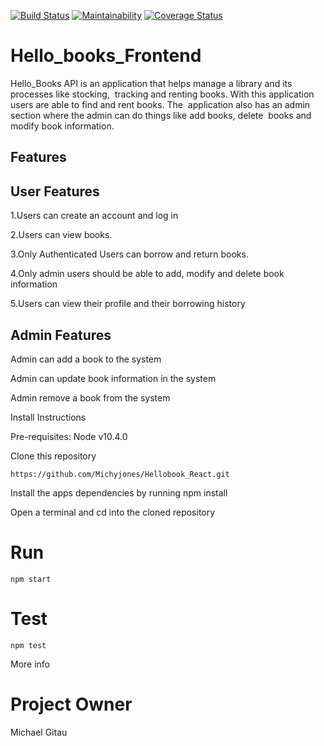 [![Build Status](https://travis-ci.org/Michyjones/Hellobook_React.svg?branch=develop)](https://travis-ci.org/Michyjones/Hellobook_React)
[![Maintainability](https://api.codeclimate.com/v1/badges/180303ee13d81773a004/maintainability)](https://codeclimate.com/github/Michyjones/Hellobook_React/maintainability)
[![Coverage Status](https://coveralls.io/repos/github/Michyjones/Hellobook_React/badge.svg?branch=master)](https://coveralls.io/github/Michyjones/Hellobook_React?branch=master)
# Hello_books_Frontend

Hello_Books API is an application that helps manage a library and its processes like stocking, 
tracking and renting books. With this application users are able to find and rent books. The 
application also has an admin section where the admin can do things like add books, delete 
books and modify book information.

## Features

## User Features

1.Users can create an account and log in

2.Users can view books.

3.Only Authenticated Users can borrow and return books.

4.Only admin users should be able to add, modify and delete book information

5.Users can view their profile and their borrowing history

## Admin Features

Admin can add a book to the system

Admin can update book information in the system

Admin remove a book from the system

Install Instructions

Pre-requisites: Node v10.4.0

Clone this repository

```https://github.com/Michyjones/Hellobook_React.git```


Install the apps dependencies by running npm install

Open a terminal and cd into the cloned repository

# Run 

```npm start```

# Test

```npm test```

More info

# Project Owner

Michael Gitau